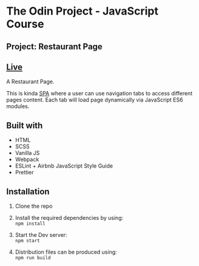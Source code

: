 # The Odin Project - JavaScript Course

## Project: Restaurant Page

## [Live](https://isikava.github.io/restaurant-page/)

A Restaurant Page.

This is kinda [SPA](https://en.wikipedia.org/wiki/Single-page_application) where a user can use navigation tabs to access different pages content. Each tab will load page dynamically via JavaScript ES6 modules.

## Built with

- HTML
- SCSS
- Vanilla JS
- Webpack
- ESLint + Airbnb JavaScript Style Guide
- Prettier

## Installation

1. Clone the repo

2. Install the required dependencies by using:  
   `npm install`

3. Start the Dev server:  
   `npm start`

4. Distribution files can be produced using:  
   `npm run build`

